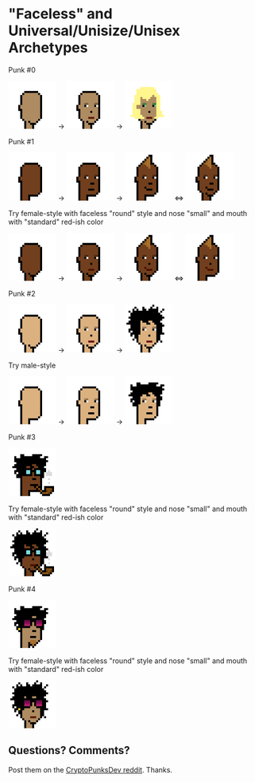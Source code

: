 # "Faceless" and Universal/Unisize/Unisex Archetypes



Punk #0

![](i/faceless0a1@4x.png) ->
![](i/faceless0a2@4x.png) ->
![](i/faceless0@4x.png)

Punk #1

![](i/faceless1a1@4x.png) ->
![](i/faceless1a2@4x.png) ->
![](i/faceless1@4x.png)   <=>
![](i/faceless1(ii)@4x.png)


Try female-style with faceless "round" style and nose "small"
and mouth with "standard" red-ish color

![](i/faceless1b1@4x.png) ->
![](i/faceless1b2@4x.png) ->
![](i/faceless1b@4x.png)  <=>
![](i/faceless1b(ii)@4x.png)



Punk #2

![](i/faceless2a1@4x.png) ->
![](i/faceless2a2@4x.png) ->
![](i/faceless2@4x.png)


Try male-style

![](i/faceless2b1@4x.png) ->
![](i/faceless2b2@4x.png) ->
![](i/faceless2b@4x.png)


Punk #3

![](i/faceless3@4x.png)

Try female-style with faceless "round" style and nose "small"
and mouth with "standard" red-ish color

![](i/faceless3a@4x.png)


Punk #4

![](i/faceless4@4x.png)

Try female-style with faceless "round" style and nose "small"
and mouth with "standard" red-ish color

![](i/faceless4a@4x.png)






## Questions? Comments?

Post them on the [CryptoPunksDev reddit](https://old.reddit.com/r/CryptoPunksDev). Thanks.
